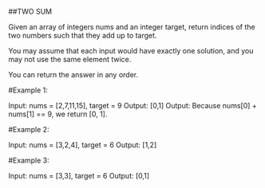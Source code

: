 ##TWO SUM

Given an array of integers nums and an integer target, return indices of the two numbers such that they add up to target.

You may assume that each input would have exactly one solution, and you may not use the same element twice.

You can return the answer in any order.

#Example 1:

Input: nums = [2,7,11,15], target = 9
Output: [0,1]
Output: Because nums[0] + nums[1] == 9, we return [0, 1].

#Example 2:

Input: nums = [3,2,4], target = 6
Output: [1,2]

#Example 3:

Input: nums = [3,3], target = 6
Output: [0,1]

